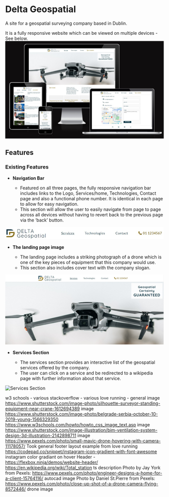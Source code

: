 # Delta Geospatial

 A site for a geospatial surveying company based in Dublin.

It is a fully responsive website which can be viewed on multiple devices - See below.
![Responsive Mockup](assets/images/readme_images/Responsive.jpg)

## Features 

### Existing Features

- __Navigation Bar__

  - Featured on all three pages, the fully responsive navigation bar includes links to the Logo, Services/home, Technologies, Contact page and also a functional phone  number. It is identical in each page to allow for easy navigation.
  - This section will allow the user to easily navigate from page to page across all devices without having to revert back to the previous page via the ‘back’ button. 

![Nav Bar](assets/images/readme_images/navbar.jpg)

- __The landing page image__

  - The landing page includes a striking photograph of a drone which is one of the key pieces of equipment that this company would use.
  - This section also includes cover text with the company slogan.

![Landing Page](assets/images/readme_images/landing-image.jpg)

- __Services Section__

  - The services section provides an interactive list of the geospatial services offered by the company. 
  - The user can click on a service and be redirected to a wikipedia page with further information about that service.

![Services Section](https://github.com/lucyrush/readme-template/blob/master/media/love_running_ethos.png)



w3 schools - various
stackoverflow - various
love running - general
image https://www.shutterstock.com/image-photo/silhouette-surveyor-standing-equipment-near-crane-1612694389
image https://www.shutterstock.com/image-photo/belgrade-serbia-october-10-2019-young-1566329350
https://www.w3schools.com/howto/howto_css_image_text.asp
image https://www.shutterstock.com/image-illustration/bim-ventilation-system-design-3d-illustration-2142898711
image https://www.pexels.com/photo/small-mavic-drone-hovering-with-camera-11178057/
Took general footer layout example from love running
https://codepad.co/snippet/instagram-icon-gradient-with-font-awesome instagram color gradiant on hover
Header - https://flexbox.ninja/demos/website-header/
https://en.wikipedia.org/wiki/Total_station ts description
Photo by Jay York from Pexels: https://www.pexels.com/photo/engineer-designs-a-home-for-a-client-15764116/ autocad image
Photo by Daniel  St.Pierre from Pexels: https://www.pexels.com/photo/close-up-shot-of-a-drone-camera-flying-8572446/ drone image